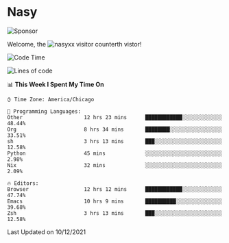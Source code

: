 # Nasy

<!--
<p align="center">
<img height="200" src="https://github-readme-stats.vercel.app/api?username=nasyxx&count_private=true&show_icons=true&theme=dracula&include_all_commits=true"/>
<img height="200" src="https://github-readme-stats.vercel.app/api/top-langs/?username=nasyxx&theme=dracula&hide=html,jupyter+notebook&count_private=true&show_icons=true"/>
</p>

  
----------------
-->

![Sponsor](https://img.shields.io/static/v1.svg?label=Sponsor&message=%E2%9D%A4&logo=GitHub&style=flat&color=pink)
 
Welcome, the ![nasyxx visitor counter](https://count.getloli.com/get/@nasyxx?theme=rule34)th vistor!
 
<!--START_SECTION:waka-->
![Code Time](http://img.shields.io/badge/Code%20Time-1%2C542%20hrs%2037%20mins-blue)

![Lines of code](https://img.shields.io/badge/From%20Hello%20World%20I%27ve%20Written-5%20Million%20lines%20of%20code-blue)

📊 **This Week I Spent My Time On** 

```text
⌚︎ Time Zone: America/Chicago

💬 Programming Languages: 
Other                    12 hrs 23 mins      ████████████░░░░░░░░░░░░░   48.44% 
Org                      8 hrs 34 mins       ████████░░░░░░░░░░░░░░░░░   33.51% 
sh                       3 hrs 13 mins       ███░░░░░░░░░░░░░░░░░░░░░░   12.58% 
Python                   45 mins             ░░░░░░░░░░░░░░░░░░░░░░░░░   2.98% 
Nix                      32 mins             ░░░░░░░░░░░░░░░░░░░░░░░░░   2.09%

🔥 Editors: 
Browser                  12 hrs 12 mins      ████████████░░░░░░░░░░░░░   47.74% 
Emacs                    10 hrs 9 mins       ██████████░░░░░░░░░░░░░░░   39.68% 
Zsh                      3 hrs 13 mins       ███░░░░░░░░░░░░░░░░░░░░░░   12.58%

```


 Last Updated on 10/12/2021
<!--END_SECTION:waka-->

<!-- ![visitors](https://visitor-badge.laobi.icu/badge?page_id=nasyxx.nasyxx) -->
